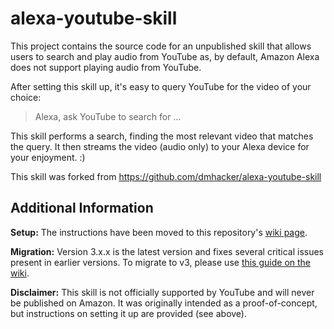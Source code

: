 # alexa-youtube-skill

This project contains the source code for an unpublished skill that allows users to search and play audio from YouTube
as, by default, Amazon Alexa does not support playing audio from YouTube.

After setting this skill up, it's easy to query YouTube for the video of your choice:

> Alexa, ask YouTube to search for ... 

This skill performs a search, finding the most relevant video that matches the query. 
It then streams the video (audio only) to your Alexa device for your enjoyment. :)

This skill was forked from https://github.com/dmhacker/alexa-youtube-skill

## Additional Information

__Setup:__ The instructions have been moved to this repository's [wiki page](https://github.com/dmhacker/alexa-youtube-skill/wiki).

__Migration:__ Version 3.x.x is the latest version and fixes several critical issues present in earlier versions. 
To migrate to v3, please use [this guide on the wiki](https://github.com/dmhacker/alexa-youtube-skill/wiki/Migrating-to-Version-3).

__Disclaimer:__ This skill is not officially supported by YouTube and will never be published on Amazon. 
It was originally intended as a proof-of-concept, but instructions on setting it up are provided (see above).
